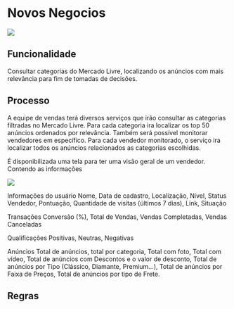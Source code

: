 # Novos Negocios

![](http://developers.connectparts.com.br/imagens/novosNegocios01.png)

## Funcionalidade

Consultar categorias do Mercado Livre, localizando os anúncios com mais relevância para fim de tomadas de decisões.

## Processo

A equipe de vendas terá diversos serviços que irão consultar as categorias filtradas no Mercado Livre. Para cada categoria ira localizar os top 50 anúncios ordenados por relevância. Também será possível monitorar vendedores em específico. Para cada vendedor monitorado, o serviço ira localizar todos os anúncios relacionados as categorias escolhidas.

É disponibilizada uma tela para ter uma visão geral de um vendedor. Contendo as informações

![](http://developers.connectparts.com.br/imagens/novosNegocios02.png)

Informações do usuário Nome, Data de cadastro, Localização, Nível, Status Vendedor, Pontuação, Quantidade de visitas \(últimos 7 dias\), Link, Situação

Transações Conversão \(%\), Total de Vendas, Vendas Completadas, Vendas Canceladas

Qualificações Positivas, Neutras, Negativas

Anúncios Total de anúncios, total por categoria, Total com foto, Total com vídeo, Total de anúncios com Descontos e o valor de desconto, Total de anúncios por Tipo \(Clássico, Diamante, Premium...\), Total de anúncios por Faixa de Preços, Total de anúncios por tipo de Frete.

## Regras

